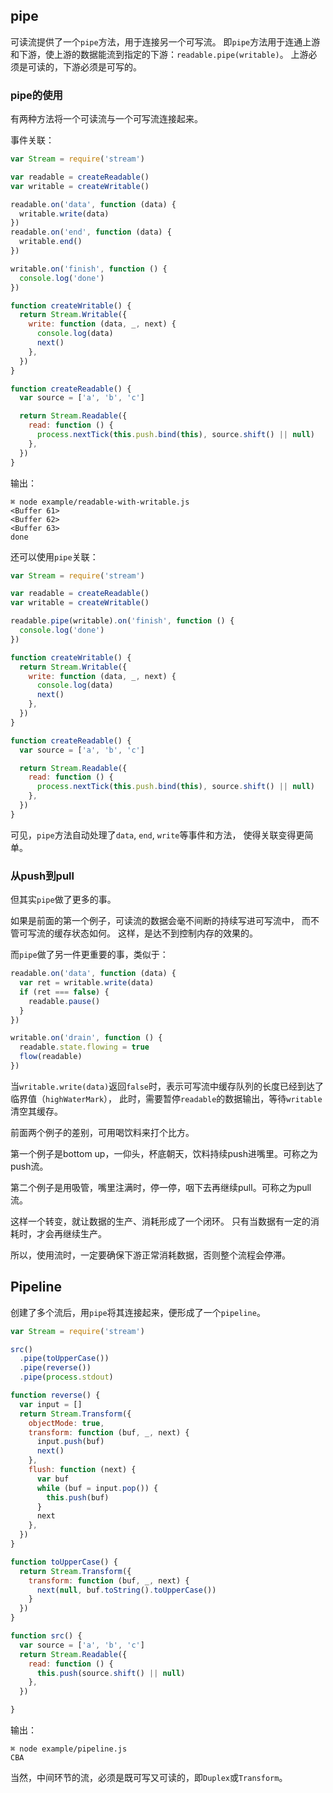 ## pipe
可读流提供了一个`pipe`方法，用于连接另一个可写流。
即`pipe`方法用于连通上游和下游，使上游的数据能流到指定的下游：`readable.pipe(writable)`。
上游必须是可读的，下游必须是可写的。

### pipe的使用
有两种方法将一个可读流与一个可写流连接起来。

事件关联：

```js
var Stream = require('stream')

var readable = createReadable()
var writable = createWritable()

readable.on('data', function (data) {
  writable.write(data)
})
readable.on('end', function (data) {
  writable.end()
})

writable.on('finish', function () {
  console.log('done')
})

function createWritable() {
  return Stream.Writable({
    write: function (data, _, next) {
      console.log(data)
      next()
    },
  })
}

function createReadable() {
  var source = ['a', 'b', 'c']

  return Stream.Readable({
    read: function () {
      process.nextTick(this.push.bind(this), source.shift() || null)
    },
  })
}

```

输出：
```
⌘ node example/readable-with-writable.js
<Buffer 61>
<Buffer 62>
<Buffer 63>
done

```

还可以使用`pipe`关联：
```js
var Stream = require('stream')

var readable = createReadable()
var writable = createWritable()

readable.pipe(writable).on('finish', function () {
  console.log('done')
})

function createWritable() {
  return Stream.Writable({
    write: function (data, _, next) {
      console.log(data)
      next()
    },
  })
}

function createReadable() {
  var source = ['a', 'b', 'c']

  return Stream.Readable({
    read: function () {
      process.nextTick(this.push.bind(this), source.shift() || null)
    },
  })
}

```

可见，`pipe`方法自动处理了`data`, `end`, `write`等事件和方法，
使得关联变得更简单。

### 从push到pull
但其实`pipe`做了更多的事。

如果是前面的第一个例子，可读流的数据会毫不间断的持续写进可写流中，
而不管可写流的缓存状态如何。
这样，是达不到控制内存的效果的。

而`pipe`做了另一件更重要的事，类似于：

```js
readable.on('data', function (data) {
  var ret = writable.write(data)
  if (ret === false) {
    readable.pause()
  }
})

writable.on('drain', function () {
  readable.state.flowing = true
  flow(readable)
})

```

当`writable.write(data)`返回`false`时，表示可写流中缓存队列的长度已经到达了临界值（`highWaterMark`），
此时，需要暂停`readable`的数据输出，等待`writable`清空其缓存。

前面两个例子的差别，可用喝饮料来打个比方。

第一个例子是bottom up，一仰头，杯底朝天，饮料持续push进嘴里。可称之为push流。

第二个例子是用吸管，嘴里注满时，停一停，咽下去再继续pull。可称之为pull流。

这样一个转变，就让数据的生产、消耗形成了一个闭环。
只有当数据有一定的消耗时，才会再继续生产。

所以，使用流时，一定要确保下游正常消耗数据，否则整个流程会停滞。

## Pipeline
创建了多个流后，用`pipe`将其连接起来，便形成了一个`pipeline`。

```js
var Stream = require('stream')

src()
  .pipe(toUpperCase())
  .pipe(reverse())
  .pipe(process.stdout)

function reverse() {
  var input = []
  return Stream.Transform({
    objectMode: true,
    transform: function (buf, _, next) {
      input.push(buf)
      next()
    },
    flush: function (next) {
      var buf
      while (buf = input.pop()) {
        this.push(buf)
      }
      next
    },
  })
}

function toUpperCase() {
  return Stream.Transform({
    transform: function (buf, _, next) {
      next(null, buf.toString().toUpperCase())
    }
  })
}

function src() {
  var source = ['a', 'b', 'c']
  return Stream.Readable({
    read: function () {
      this.push(source.shift() || null)
    },
  })

}

```

输出：

```
⌘ node example/pipeline.js
CBA

```

当然，中间环节的流，必须是既可写又可读的，即`Duplex`或`Transform`。

